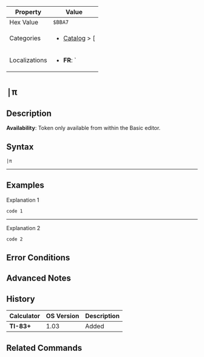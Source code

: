 | Property      | Value |
|---------------|-------|
| Hex Value     | `$BBA7`|
| Categories    | <ul><li>[Catalog](<../categories/Catalog.md>) > [|](<../categories/Catalog.md#|>)</li></ul> |
| Localizations | <ul><li><b>FR</b>: `|π`</li></ul> |

# `|π`

## Description



<b>Availability</b>: Token only available from within the Basic editor.

## Syntax
`|π`

<hr>

## Examples

Explanation 1
```ti-basic
code 1
```
---
Explanation 2
```ti-basic
code 2
```

## Error Conditions


## Advanced Notes


## History
| Calculator | OS Version | Description |
|------------|------------|-------------|
| <b>TI-83+</b> | 1.03 | Added

## Related Commands

    